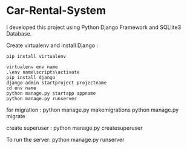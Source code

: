 # Car-Rental-System

I developed this project using Python Django Framework and SQLlite3 Database. 

Create virtualenv and install Django :

    pip install virtualenv                                                                                                
    
    virtualenv env name
    .\env name\scripts\activate
    pip install django
    django-admin startproject projectname
    cd env name
    python manage.py startapp appname
    python manage.py runserver

for migration :
    python manage.py makemigrations
    python manage.py migrate

create superuser :
    python manage.py createsuperuser
  
To run the server: python manage.py runserver
